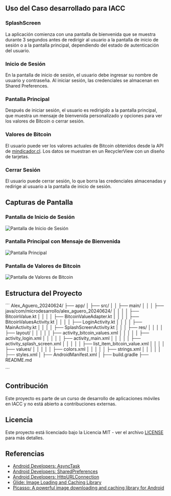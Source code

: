 ## Uso del Caso desarrollado para IACC

### SplashScreen

La aplicación comienza con una pantalla de bienvenida que se muestra durante 3 segundos antes de redirigir al usuario a la pantalla de inicio de sesión o a la pantalla principal, dependiendo del estado de autenticación del usuario.

### Inicio de Sesión

En la pantalla de inicio de sesión, el usuario debe ingresar su nombre de usuario y contraseña. Al iniciar sesión, las credenciales se almacenan en Shared Preferences.

### Pantalla Principal

Después de iniciar sesión, el usuario es redirigido a la pantalla principal, que muestra un mensaje de bienvenida personalizado y opciones para ver los valores de Bitcoin o cerrar sesión.

### Valores de Bitcoin

El usuario puede ver los valores actuales de Bitcoin obtenidos desde la API de [mindicador.cl](https://mindicador.cl/api/bitcoin). Los datos se muestran en un RecyclerView con un diseño de tarjetas.

### Cerrar Sesión

El usuario puede cerrar sesión, lo que borra las credenciales almacenadas y redirige al usuario a la pantalla de inicio de sesión.

## Capturas de Pantalla

### Pantalla de Inicio de Sesión
![Pantalla de Inicio de Sesión](Screenshot_20240624_200849.png)

### Pantalla Principal con Mensaje de Bienvenida
![Pantalla Principal](Screenshot_20240624_200910.png)

### Pantalla de Valores de Bitcoin
![Pantalla de Valores de Bitcoin](Screenshot_20240624_200933.png)

## Estructura del Proyecto
´´´
Alex_Aguero_20240624/
├── app/
│ ├── src/
│ │ ├── main/
│ │ │ ├── java/com/microdesarrollo/alex_aguero_20240624/
│ │ │ │ ├── BitcoinValue.kt
│ │ │ │ ├── BitcoinValueAdapter.kt
│ │ │ │ ├── BitcoinValuesActivity.kt
│ │ │ │ ├── LoginActivity.kt
│ │ │ │ ├── MainActivity.kt
│ │ │ │ ├── SplashScreenActivity.kt
│ │ │ ├── res/
│ │ │ │ ├── layout/
│ │ │ │ │ ├── activity_bitcoin_values.xml
│ │ │ │ │ ├── activity_login.xml
│ │ │ │ │ ├── activity_main.xml
│ │ │ │ │ ├── activity_splash_screen.xml
│ │ │ │ │ ├── list_item_bitcoin_value.xml
│ │ │ │ ├── values/
│ │ │ │ │ ├── colors.xml
│ │ │ │ │ ├── strings.xml
│ │ │ │ │ ├── styles.xml
│ ├── AndroidManifest.xml
│ ├── build.gradle
├── README.md

´´´
## Contribución

Este proyecto es parte de un curso de desarrollo de aplicaciones móviles en IACC y no está abierto a contribuciones externas.

## Licencia

Este proyecto está licenciado bajo la Licencia MIT - ver el archivo [LICENSE](LICENSE) para más detalles.

## Referencias

- [Android Developers: AsyncTask](https://developer.android.com/reference/android/os/AsyncTask)
- [Android Developers: SharedPreferences](https://developer.android.com/reference/android/content/SharedPreferences)
- [Android Developers: HttpURLConnection](https://developer.android.com/reference/java/net/HttpURLConnection)
- [Glide: Image Loading and Caching Library](https://github.com/bumptech/glide)
- [Picasso: A powerful image downloading and caching library for Android](https://square.github.io/picasso/)
